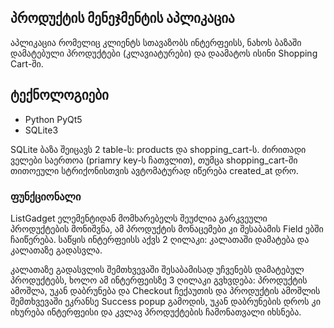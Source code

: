 ## პროდუქტის მენეჯმენტის აპლიკაცია ##
აპლიკაცია რომელიც კლიენტს სთავაზობს ინტერფეისს, ნახოს ბაზაში დამატებული პროდუქტები (კლავიატურები)
და დაამატოს ისინი Shopping Cart-ში.

## ტექნოლოგიები ##
* Python PyQt5
* SQLite3

SQLite ბაზა შეიცავს 2 table-ს: products და shopping_cart-ს. ძირითადი ველები საერთოა (priamry key-ს ჩათვლით), თუმცა
shopping_cart-ში თითოეული სტრიქონისთვის ავტომატურად იწერება created_at დრო.

### ფუნქციონალი ###
ListGadget ელემენტიდან მომხარებელს შეუძლია გარკვეული პროდუქტების მონიშვნა, ამ პროდუქტის მონაცემები კი
შესაბამის Field ებში ჩაიწერება. საწყის ინტერფეისს აქვს 2 ღილაკი: კალათაში დამატება და კალათაზე გადასვლა.

კალათაზე გადასვლის შემთხვევაში შესაბამისად უჩვენებს დამატებულ პროდუქტებს, ხოლო ამ ინტერფეისზე 3 ღილაკი გვხვდება: პროდუქტის ამოშლა, უკან დაბრუნება და Checkout
ჩექაუთის და პროდუქტის ამოშლის შემთხვევაში ეკრანსე Success popup გამოდის, უკან დაბრუნების დროს კი იხურება ინტერფეისი და კვლავ პროდუქტების ჩამონათვალი იხსნება.
